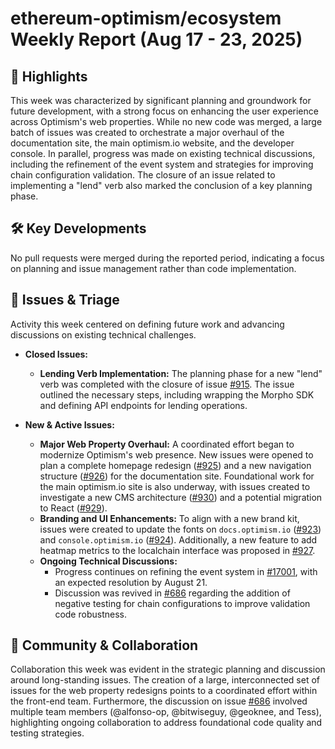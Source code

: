# ethereum-optimism/ecosystem Weekly Report (Aug 17 - 23, 2025)

## 🚀 Highlights
This week was characterized by significant planning and groundwork for future development, with a strong focus on enhancing the user experience across Optimism's web properties. While no new code was merged, a large batch of issues was created to orchestrate a major overhaul of the documentation site, the main optimism.io website, and the developer console. In parallel, progress was made on existing technical discussions, including the refinement of the event system and strategies for improving chain configuration validation. The closure of an issue related to implementing a "lend" verb also marked the conclusion of a key planning phase.

## 🛠️ Key Developments
No pull requests were merged during the reported period, indicating a focus on planning and issue management rather than code implementation.

## 🐛 Issues & Triage
Activity this week centered on defining future work and advancing discussions on existing technical challenges.

- **Closed Issues:**
    - **Lending Verb Implementation:** The planning phase for a new "lend" verb was completed with the closure of issue [#915](https://github.com/ethereum-optimism/ecosystem/issues/915). The issue outlined the necessary steps, including wrapping the Morpho SDK and defining API endpoints for lending operations.

- **New & Active Issues:**
    - **Major Web Property Overhaul:** A coordinated effort began to modernize Optimism's web presence. New issues were opened to plan a complete homepage redesign ([#925](https://github.com/ethereum-optimism/ecosystem/issues/925)) and a new navigation structure ([#926](https://github.com/ethereum-optimism/ecosystem/issues/926)) for the documentation site. Foundational work for the main optimism.io site is also underway, with issues created to investigate a new CMS architecture ([#930](https://github.com/ethereum-optimism/ecosystem/issues/930)) and a potential migration to React ([#929](https://github.com/ethereum-optimism/ecosystem/issues/929)).
    - **Branding and UI Enhancements:** To align with a new brand kit, issues were created to update the fonts on `docs.optimism.io` ([#923](https://github.com/ethereum-optimism/ecosystem/issues/923)) and `console.optimism.io` ([#924](https://github.com/ethereum-optimism/ecosystem/issues/924)). Additionally, a new feature to add heatmap metrics to the localchain interface was proposed in [#927](https://github.com/ethereum-optimism/ecosystem/issues/927).
    - **Ongoing Technical Discussions:**
        - Progress continues on refining the event system in [#17001](https://github.com/ethereum-optimism/ecosystem/issues/17001), with an expected resolution by August 21.
        - Discussion was revived in [#686](https://github.com/ethereum-optimism/ecosystem/issues/686) regarding the addition of negative testing for chain configurations to improve validation code robustness.

## 💬 Community & Collaboration
Collaboration this week was evident in the strategic planning and discussion around long-standing issues. The creation of a large, interconnected set of issues for the web property redesigns points to a coordinated effort within the front-end team. Furthermore, the discussion on issue [#686](https://github.com/ethereum-optimism/ecosystem/issues/686) involved multiple team members (@alfonso-op, @bitwiseguy, @geoknee, and Tess), highlighting ongoing collaboration to address foundational code quality and testing strategies.